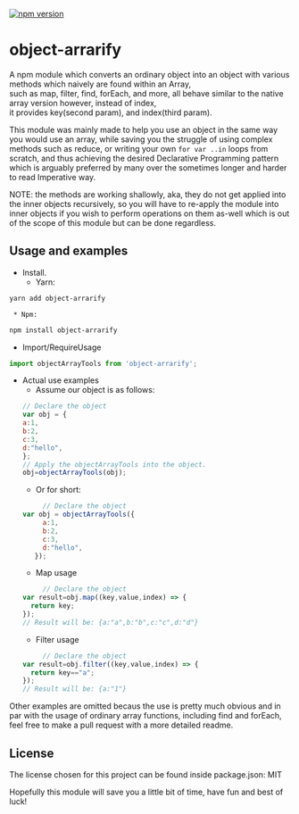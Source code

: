 [![npm version](https://badge.fury.io/js/object-arrarify.svg)](https://www.npmjs.com/package/object-arrarify)
# object-arrarify

A npm module which converts an ordinary object into an object with various methods which naively are found within an Array,    
such as map, filter, find, forEach, and more, all behave similar to the native array version however, instead of index,    
it provides key(second param), and index(third param).

This module was mainly made to help you use an object in the same way you would use an array,
while saving you the struggle of using complex methods such as reduce, or writing your own ```for var ..in``` loops from scratch,
and thus achieving the desired Declarative Programming pattern which is arguably preferred by many over the sometimes longer and harder to read Imperative way.  
   
NOTE:
the methods are working shallowly, aka, they do not get applied into the inner objects recursively,
so you will have to re-apply the module into inner objects if you wish to perform operations on them as-well which is out of the scope of this module but can be done regardless.

## Usage and examples

* Install.   
     * Yarn:
```bash
yarn add object-arrarify
```
     * Npm:
```bash
npm install object-arrarify
```

*   Import/RequireUsage
```js
import objectArrayTools from 'object-arrarify';
```

* Actual use examples
    * Assume our object is as follows:
    ```js
    // Declare the object
    var obj = {
    a:1,
    b:2,
    c:3,
    d:"hello",
  };
    // Apply the objectArrayTools into the object.
    obj=objectArrayTools(obj);  
    ```   
    * Or for short:
    ```js
         // Declare the object
    var obj = objectArrayTools({
         a:1,
         b:2,
         c:3,
         d:"hello",
       });
    ```   
    * Map usage
    ```js
         // Declare the object
    var result=obj.map((key,value,index) => {
      return key;
  });
    // Result will be: {a:"a",b:"b",c:"c",d:"d"}
    ```   
    * Filter usage
    ```js
         // Declare the object
    var result=obj.filter((key,value,index) => {
      return key=="a";
  });
    // Result will be: {a:"1"}
    ```  
    
Other examples are omitted becaus the use is pretty much obvious and in par with the usage of ordinary array functions, including find and forEach, feel free to make a pull request with a more detailed readme.

## License
The license chosen for this project can be found inside package.json: MIT

Hopefully this module will save you a little bit of time, have fun and best of luck!